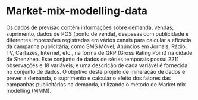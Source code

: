 # Market-mix-modelling-data

Os dados de previsão contêm informações sobre demanda, vendas, suprimento, dados de POS (ponto de venda), despesas com publicidade e diferentes impressões registradas em vários canais para calcular a eficácia da campanha publicitária, como SMS Móvel, Anúncios em Jornais, Rádio, TV, Cartazes, Internet, etc., na forma de GRP (Gross Rating Point) na cidade de Shenzhen. Este conjunto de dados de séries temporais possui 2211 observações e 18 variáveis, e uma descrição de cada variável é fornecida no conjunto de dados. O objetivo deste projeto de mineração de dados é prever a demanda, o suprimento e calcular o efeito dos fatores das campanhas publicitárias na demanda, utilizando o método de Market mix modelling (MMM). 
